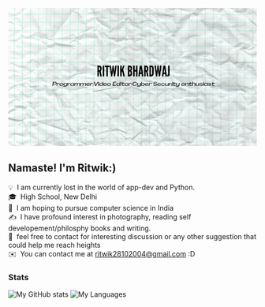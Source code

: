 ![RB BANNER](githuh.png)


<h2>Namaste! I'm Ritwik:) </h2>

<!-- ## 👋 &nbsp;Namaste! I'm Ritwik -->



💡   &nbsp;I am currently lost in the world of app-dev and Python.\
🎓  &nbsp;High School, New Delhi\
🌱  &nbsp;I am hoping to pursue computer science in India\
✍️  &nbsp;I have profound interest in photography, reading self developement/philosphy books and writing.\
💬  &nbsp;feel free to contact for interesting discussion or any other suggestion that could help me reach heights\
✉️  &nbsp;You can contact me at ritwik28102004@gmail.com :D

### Stats

![My GitHub stats](https://github-readme-stats.vercel.app/api?username=ritwik28bhardwaj&theme=gruvbox&show_icons=true&count_private=true)
![My Languages](https://github-readme-stats.vercel.app/api/top-langs/?username=ritwik28bhardwaj&layout=compact&langs_count=8&theme=gruvbox)
